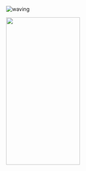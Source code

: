 
![waving](https://capsule-render.vercel.app/api?type=waving&height=260&text=Hi!%20I'm%20MinSu%20!&fontAlign=50&fontAlignY=50&color=gradient)

<img src="[https://www.ssafy.com/swp/rps/images/SSAFY_share-img_01.png]" width="200" height="400"/>
